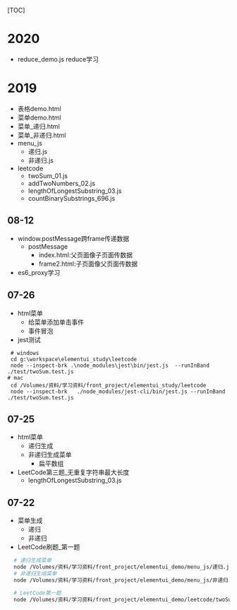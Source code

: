 [TOC]
# 2020
- reduce_demo.js reduce学习
# 2019
 
- 表格demo.html
- 菜单demo.html
- 菜单_递归.html
- 菜单_非递归.html
- menu_js
  - 递归.js
  - 非递归.js
- leetcode
  - twoSum_01.js
  - addTwoNumbers_02.js
  - lengthOfLongestSubstring_03.js
  - countBinarySubstrings_696.js

 ## 08-12
- window.postMessage跨frame传递数据
  - postMessage
    - index.html:父页面像子页面传数据
    - frame2.html:子页面像父页面传数据
- es6_proxy学习 

 ## 07-26
 - html菜单
   - 给菜单添加单击事件
   - 事件冒泡 
- jest测试

```
 # windows
 cd g:\workspace\elementui_study\leetcode
 node --inspect-brk .\node_modules\jest\bin/jest.js  --runInBand  ./test/twoSum.test.js
# mac
 cd /Volumes/资料/学习资料/front_project/elementui_study/leetcode
 node --inspect-brk   ./node_modules/jest-cli/bin/jest.js --runInBand ./test/twoSum.test.js
``` 

## 07-25
- html菜单
  - 递归生成
  - 非递归生成菜单
    - 扁平数组 
- LeetCode第三题_无重复字符串最大长度
  -  lengthOfLongestSubstring_03.js  
      

## 07-22
- 菜单生成
    - 递归
    - 非递归
- LeetCode刷题_第一题    
```bash
  # 递归生成菜单
  node /Volumes/资料/学习资料/front_project/elementui_demo/menu_js/递归.js
  # 非递归生成菜单
  node /Volumes/资料/学习资料/front_project/elementui_demo/menu_js/非递归.js

  # LeetCode第一题
  node /Volumes/资料/学习资料/front_project/elementui_demo/leetcode/twoSum_01.js
``` 
